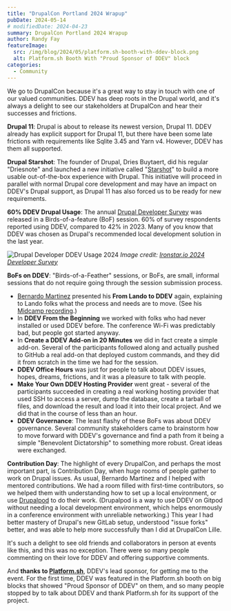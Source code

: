 ```yaml
---
title: "DrupalCon Portland 2024 Wrapup"
pubDate: 2024-05-14
# modifiedDate: 2024-04-23
summary: DrupalCon Portland 2024 Wrapup
author: Randy Fay
featureImage:
  src: /img/blog/2024/05/platform.sh-booth-with-ddev-block.png
  alt: Platform.sh Booth With "Proud Sponsor of DDEV" block
categories:
  - Community
---
```


We go to DrupalCon because it's a great way to stay in touch with one of our valued communities. DDEV has deep roots in the Drupal world, and it's always a delight to see our stakeholders at DrupalCon and hear their successes and frictions.

**Drupal 11**: Drupal is about to release its newest version, Drupal 11. DDEV already has explicit support for Drupal 11, but there have been some late frictions with requirements like Sqlite 3.45 and Yarn v4. However, DDEV has them all supported.

**Drupal Starshot**: The founder of Drupal, Dries Buytaert, did his regular "Driesnote" and launched a new initiative called "[Starshot](https://www.drupal.org/starshot)" to build a more usable out-of-the-box experience with Drupal. This initiative will proceed in parallel with normal Drupal core development and may have an impact on DDEV's Drupal support, as Drupal 11 has also forced us to be ready for new requirements.

**60% DDEV Drupal Usage**: The annual [Drupal Developer Survey](https://www.ironstar.io/devsurvey24/) was released in a Birds-of-a-feature (BoF) session. 60% of survey respondents reported using DDEV, compared to 42% in 2023. Many of you know that DDEV was chosen as Drupal's recommended local development solution in the last year.

![Drupal Developer DDEV Usage 2024](/img/blog/2024/05/local-environment-tools.png "Drupal Developer DDEV Usage 2024")
_Image credit: [Ironstar.io 2024 Developer Survey](https://www.ironstar.io/devsurvey24/)_

**BoFs on DDEV**: "Birds-of-a-Feather" sessions, or BoFs, are small, informal sessions that do not require going through the session submission process.

- [Bernardo Martinez](https://github.com/bmartinez287) presented his **From Lando to DDEV** again, explaining to Lando folks what the process and needs are to move. (See his [Midcamp recording](https://www.midcamp.org/2024/topic-proposal/lando-ddev-side-side-migration).)
- In **DDEV From the Beginning** we worked with folks who had never installed or used DDEV before. The conference Wi-Fi was predictably bad, but people got started anyway.
- In **Create a DDEV Add-on in 20 Minutes** we did in fact create a simple add-on. Several of the participants followed along and actually pushed to GitHub a real add-on that deployed custom commands, and they did it from scratch in the time we had for the session.
- **DDEV Office Hours** was just for people to talk about DDEV issues, hopes, dreams, frictions, and it was a pleasure to talk with people.
- **Make Your Own DDEV Hosting Provider** went great - several of the participants succeeded in creating a real working hosting provider that used SSH to access a server, dump the database, create a tarball of files, and download the result and load it into their local project. And we did that in the course of less than an hour.
- **DDEV Governance**: The least flashy of these BoFs was about DDEV governance. Several community stakeholders came to brainstorm how to move forward with DDEV's governance and find a path from it being a simple "Benevolent Dictatorship" to something more robust. Great ideas were exchanged.

**Contribution Day**: The highlight of every DrupalCon, and perhaps the most important part, is Contribution Day, when huge rooms of people gather to work on Drupal issues. As usual, Bernardo Martinez and I helped with mentored contributions. We had a room filled with first-time contributors, so we helped them with understanding how to set up a local environment, or use [Drupalpod](https://www.drupal.org/project/drupalpod) to do their work. (Drupalpod is a way to use DDEV on Gitpod without needing a local development environment, which helps enormously in a conference environment with unreliable networking.) This year I had better mastery of Drupal's new GitLab setup, understood "issue forks" better, and was able to help more successfully than I did at DrupalCon Lille.

It's such a delight to see old friends and collaborators in person at events like this, and this was no exception. There were so many people commenting on their love for DDEV and offering supportive comments.

And **thanks to [Platform.sh](https://platform.sh)**, DDEV's lead sponsor, for getting me to the event. For the first time, DDEV was featured in the Platform.sh booth on big blocks that showed "Proud Sponsor of DDEV" on them, and so many people stopped by to talk about DDEV and thank Platform.sh for its support of the project.
